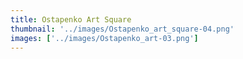 ```yaml
---
title: Ostapenko Art Square
thumbnail: '../images/Ostapenko_art_square-04.png'
images: ['../images/Ostapenko_art-03.png']
---
```

